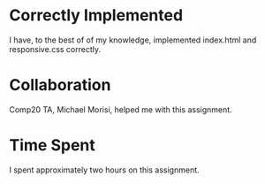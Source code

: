 # Correctly Implemented 
I have, to the best of of my knowledge, implemented index.html
and responsive.css correctly.

# Collaboration
Comp20 TA, Michael Morisi, helped me with this assignment.

# Time Spent
I spent approximately two hours on this assignment.